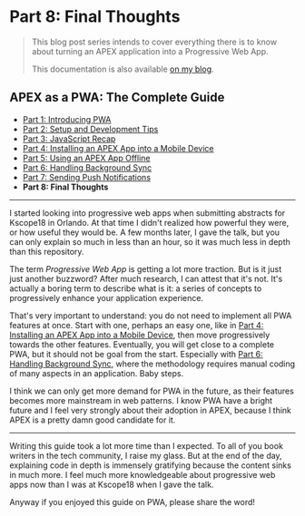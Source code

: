 # Part 8: Final Thoughts

> This blog post series intends to cover everything there is to know about turning an APEX application into a Progressive Web App.
>
> This documentation is also available [on my blog](https://vmorneau.me/apex-pwa-part8).

## APEX as a PWA: The Complete Guide

* [Part 1: Introducing PWA](./part1.md)
* [Part 2: Setup and Development Tips](./part2.md)
* [Part 3: JavaScript Recap](./part3.md)
* [Part 4: Installing an APEX App into a Mobile Device](./part4.md)
* [Part 5: Using an APEX App Offline](./part5.md)
* [Part 6: Handling Background Sync](./part6.md)
* [Part 7: Sending Push Notifications](./part7.md)
* **Part 8: Final Thoughts**

---

I started looking into progressive web apps when submitting abstracts for Kscope18 in Orlando. At that time I didn't realized how powerful they were, or how useful they would be. A few months later, I gave the talk, but you can only explain so much in less than an hour, so it was much less in depth than this repository.

The term _Progressive Web App_ is getting a lot more traction. But is it just just another buzzword? After much research, I can attest that it's not. It's actually a boring term to describe what is it: a series of concepts to progressively enhance your application experience.

That's very important to understand: you do not need to implement all PWA features at once. Start with one, perhaps an easy one, like in [Part 4: Installing an APEX App into a Mobile Device](./part4.md), then move progressively towards the other features. Eventually, you will get close to a complete PWA, but it should not be goal from the start. Especially with [Part 6: Handling Background Sync](./part6.md), where the methodology requires manual coding of many aspects in an application. Baby steps.

I think we can only get more demand for PWA in the future, as their features becomes more mainstream in web patterns. I know PWA have a bright future and I feel very strongly about their adoption in APEX, because I think APEX is a pretty damn good candidate for it.

---

Writing this guide took a lot more time than I expected. To all of you book writers in the tech community, I raise my glass. But at the end of the day, explaining code in depth is immensely gratifying because the content sinks in much more. I feel much more knowledgeable about progressive web apps now than I was at Kscope18 when I gave the talk.

Anyway if you enjoyed this guide on PWA, please share the word!
